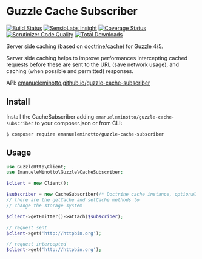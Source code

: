 Guzzle Cache Subscriber
=======================

[![Build Status](https://img.shields.io/travis/EmanueleMinotto/guzzle-cache-subscriber.svg?style=flat)](https://travis-ci.org/EmanueleMinotto/guzzle-cache-subscriber)
[![SensioLabs Insight](https://img.shields.io/sensiolabs/i/xxx.svg?style=flat)](https://insight.sensiolabs.com/projects/xxx)
[![Coverage Status](https://img.shields.io/coveralls/EmanueleMinotto/guzzle-cache-subscriber.svg?style=flat)](https://coveralls.io/r/EmanueleMinotto/guzzle-cache-subscriber)
[![Scrutinizer Code Quality](https://img.shields.io/scrutinizer/g/EmanueleMinotto/guzzle-cache-subscriber.svg?style=flat)](https://scrutinizer-ci.com/g/EmanueleMinotto/guzzle-cache-subscriber/)
[![Total Downloads](https://img.shields.io/packagist/dt/emanueleminotto/guzzle-cache-subscriber.svg?style=flat)](https://packagist.org/packages/emanueleminotto/guzzle-cache-subscriber)

Server side caching (based on [doctrine/cache](http://doctrine-orm.readthedocs.org/en/latest/reference/caching.html)) for [Guzzle 4/5](http://docs.guzzlephp.org/en/latest/).

Server side caching helps to improve performances intercepting cached requests before these are sent to the URL (save network usage), and caching (when possible and permitted) responses.

API: [emanueleminotto.github.io/guzzle-cache-subscriber](http://emanueleminotto.github.io/guzzle-cache-subscriber/)

Install
-------

Install the CacheSubscriber adding `emanueleminotto/guzzle-cache-subscriber` to your composer.json or from CLI:

```
$ composer require emanueleminotto/guzzle-cache-subscriber
```

Usage
-----

```php
use GuzzleHttp\Client;
use EmanueleMinotto\Guzzle\CacheSubscriber;

$client = new Client();

$subscriber = new CacheSubscriber(/* Doctrine cache instance, optional */);
// there are the getCache and setCache methods to
// change the storage system

$client->getEmitter()->attach($subscriber);

// request sent
$client->get('http://httpbin.org');

// request intercepted
$client->get('http://httpbin.org');
```

